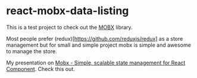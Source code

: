 # react-mobx-data-listing

This is a test project to check out the [MOBX](https://github.com/mobxjs/mobx) library.

Most people prefer (redux)[https://github.com/reduxjs/redux] as a store management but for small and simple project mobx is simple and awesome to manage the store.

My presentation on [Mobx - Simple, scalable state management for React Component](https://slides.com/emranulhadi/deck#/).
Check this out.
